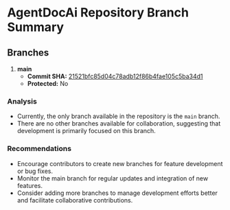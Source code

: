 # AgentDocAi Repository Branch Summary

## Branches
1. **main**
   - **Commit SHA:** [21521bfc85d04c78adb12f86b4fae105c5ba34d1](https://api.github.com/repos/Ashish94312/AgentDocAi/commits/21521bfc85d04c78adb12f86b4fae105c5ba34d1)
   - **Protected:** No

### Analysis
- Currently, the only branch available in the repository is the `main` branch.
- There are no other branches available for collaboration, suggesting that development is primarily focused on this branch.

### Recommendations
- Encourage contributors to create new branches for feature development or bug fixes.
- Monitor the main branch for regular updates and integration of new features.
- Consider adding more branches to manage development efforts better and facilitate collaborative contributions.